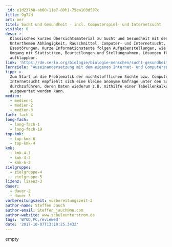 ```yaml
---
_id: e1d237b0-ab60-11e7-80b1-75ea103d587c
title: 9g72d
art: oer
titel: Sucht und Gesundheit - incl. Computerspiel- und Internetsucht
visible: 0
desc: >-
  Klassisches kurzes Übersichtsmaterial zu Sucht und Gesundheit mit den
  Unterthemen Abhängigkeit, Rauschmittel, Computer- und Internetsucht,
  Essstörungen. Kurze Informationstexte folgen Aufgabenstellungen, wie der
  Umgang mit Statistiken, Beurteilungen und Stellungnahmen. Lösungen für SuS
  aufklappbar.
link: 'https://de.serlo.org/biologie/biologie-menschen/sucht-gesundheit'
lernziele: "Auseinandersetzung mit dem eigenen Internet- und Computerspielverhalten. Visualisierung  von Daten in Form von digitalen/ analogen Diagrammen. Beurteilung von riskanten NutzerInnenverhalten im Netz. \r\nÜben selbstgesteuerten Lernens."
tipp: >-
  Zum Start in die Problematik der nichtstofflichen Süchte bzw. Computer- und
  Internetsucht empfiehlt sich eine kleine anonyme Umfrage unter den SuS
  durchzuführen, deren Daten wiederum z.B. mithilfe einer Tabellenkalkulation
  ausgewertet werden kann.
medien:
  - medien-1
  - medien-2
  - medien-3
fach: fach-4
long-fach:
  - long-fach-1
  - long-fach-19
top-kmk:
  - top-kmk-6
  - top-kmk-4
kmk:
  - kmk-4-1
  - kmk-4-3
  - kmk-6-2
zielgruppe:
  - zielgruppe-4
  - zielgruppe-5
lizenz: lizenz-3
dauer:
  - dauer-2
  - dauer-3
vorbereitungszeit: vorbereitungszeit-2
author-name: Steffen Jauch
author-email: Steffen_jauch@me.com
author-website: www.schuleunterstrom.de
tags: 'BYOD,PC,reviewed'
date: '2017-10-07T13:10:25.343Z'
---
```

empty
